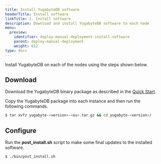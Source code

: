 ```yaml
---
title: Install YugabyteDB software
headerTitle: Install software
linkTitle: 2. Install software
description: Download and install YugabyteDB software to each node
menu:
  preview:
    identifier: deploy-manual-deployment-install-software
    parent: deploy-manual-deployment
    weight: 612
type: docs
---
```


Install YugabyteDB on each of the nodes using the steps shown below.

## Download

Download the YugabyteDB binary package as described in the [Quick Start](../../../quick-start/).

Copy the YugabyteDB package into each instance and then run the following commands.

```sh
$ tar xvfz yugabyte-<version>-<os>.tar.gz && cd yugabyte-<version>/
```

## Configure

Run the **post_install.sh** script to make some final updates to the installed software.

```sh
$ ./bin/post_install.sh
```

